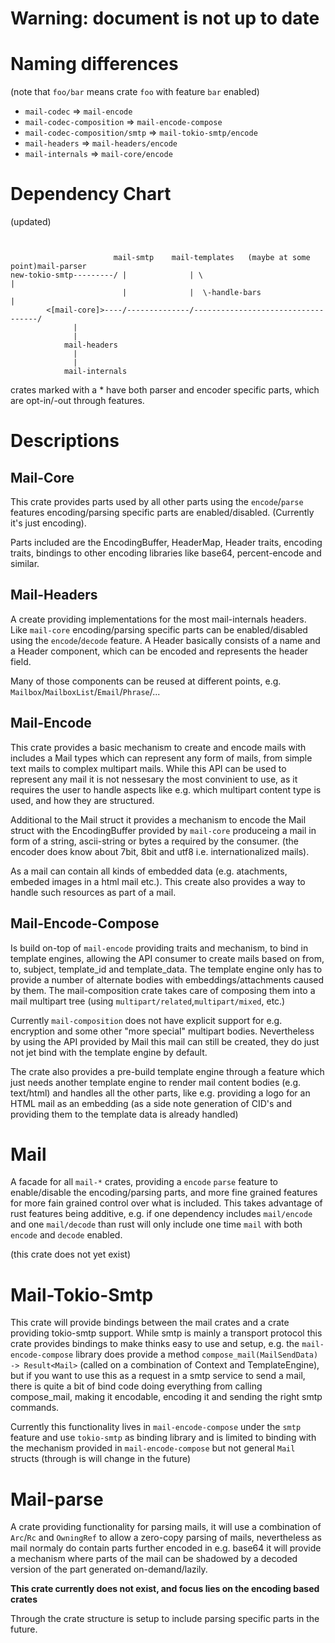 # **Warning: document is not up to date**

# Naming differences

(note that `foo/bar` means crate `foo` with feature `bar` enabled)

- `mail-codec` => `mail-encode`
- `mail-codec-composition` => `mail-encode-compose`
- `mail-codec-composition/smtp` => `mail-tokio-smtp/encode`
- `mail-headers` => `mail-headers/encode`
- `mail-internals` => `mail-core/encode`


# Dependency Chart

(updated)
```ascii


                       mail-smtp    mail-templates   (maybe at some point)mail-parser
new-tokio-smtp---------/ |              | \                                 |
                         |              |  \-handle-bars                    |
        <[mail-core]>----/--------------/-----------------------------------/
              |
              |
            mail-headers
              |
              |
            mail-internals
```

crates marked with a * have both parser and encoder specific parts,
which are opt-in/-out through features.

# Descriptions

## Mail-Core

This crate provides parts used by all other parts using
the `encode`/`parse` features encoding/parsing specific
parts are enabled/disabled. (Currently it's just encoding).

Parts included are the EncodingBuffer, HeaderMap, Header traits,
encoding traits, bindings to other encoding libraries like
base64, percent-encode and similar.

## Mail-Headers

A create providing implementations for the most
mail-internals headers. Like `mail-core` encoding/parsing specific
parts can be enabled/disabled using the `encode`/`decode`
feature. A Header basically consists of a name and a Header component,
which can be encoded and represents the header field.

Many of those components can be reused at different
points, e.g. `Mailbox`/`MailboxList`/`Email`/`Phrase`/...


## Mail-Encode

This crate provides a basic mechanism to create and
encode mails with includes a Mail types which can
represent any form of mails, from simple text mails
to complex multipart mails. While this API can be
used to represent any mail it is not nessesary the
most convinient to use, as it requires the user to
handle aspects like e.g. which multipart content type
is used, and how they are structured.

Additional to the Mail struct it provides a mechanism
to encode the Mail struct with the EncodingBuffer provided
by `mail-core` produceing a mail in form of a
string, ascii-string or bytes a required by the consumer.
(the encoder does know about 7bit, 8bit and utf8 i.e.
internationalized mails).

As a mail can contain all kinds of embedded data (e.g.
atachments, embeded images in a html mail etc.). This
create also provides a way to handle such resources
as part of a mail.


## Mail-Encode-Compose

Is build on-top of `mail-encode` providing traits and mechanism,
to bind in template engines, allowing the API consumer to
create mails based on from, to, subject, template_id and
template_data. The template engine only has to provide
a number of alternate bodies with embeddings/attachments
caused by them. The mail-composition crate takes care of
composing them into a mail multipart tree
(using `multipart/related`,`multipart/mixed`, etc.)

Currently `mail-composition` does not have explicit support for
e.g. encryption and some other "more special" multipart
bodies. Nevertheless by using the API provided by Mail this
mail can still be created, they do just not jet bind with
the template engine by default.

The crate also provides a pre-build template engine through a
feature which just needs another template engine to render
mail content bodies (e.g. text/html) and handles all the
other parts, like e.g. providing a logo for an HTML mail
as an embedding (as a side note generation of CID's and
providing them to the template data is already handled)

# Mail

A facade for all `mail-*` crates, providing a `encode`
`parse` feature to enable/disable the encoding/parsing
parts, and more fine grained features for more fain
grained control over what is included. This
takes advantage of rust features being additive, e.g.
if one dependency includes `mail/encode` and one `mail/decode`
than rust will only include one time `mail` with both
`encode` and `decode` enabled.

(this crate does not yet exist)


# Mail-Tokio-Smtp

This crate will provide bindings between the mail
crates and a crate providing tokio-smtp support.
While smtp is mainly a transport protocol this
crate provides bindings to make thinks easy to
use and setup, e.g. the `mail-encode-compose`
library does provide a method `compose_mail(MailSendData) -> Result<Mail>`
(called on a combination of Context and TemplateEngine),
but if you want to use this as a request in a smtp
service to send a mail, there is quite a bit of bind
code doing everything from calling compose_mail, making
it encodable, encoding it and sending the right smtp
commands.

Currently this functionality lives in `mail-encode-compose`
under the `smtp` feature and use `tokio-smtp` as binding
library and is limited to binding with the mechanism provided
in `mail-encode-compose` but not general `Mail` structs (through
is will change in the future)


# Mail-parse

A crate providing functionality for parsing mails, it
will use a combination of `Arc`/`Rc` and `OwningRef`
to allow a zero-copy parsing of mails, nevertheless
as mail normaly do contain parts further encoded in
e.g. base64 it will provide a mechanism where parts
of the mail can be shadowed by a decoded version
of the part generated on-demand/lazily.

**This crate currently does not exist, and focus lies
on the encoding based crates**

Through the crate structure is setup to include parsing
specific parts in the future.